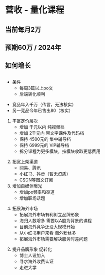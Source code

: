 # 营收 - 量化课程

<v-clicks>

## 当前每月2万
## 预期60万 / 2024年
## 如何增长
##
##
## 
</v-clicks>

<Loc at="1" top="30%">

* 条件
  * 每周3篇以上po文
  * 后端转化顺利
</Loc>

<Loc at="2" top="30%">

* 竞品年入千万（传言，无法核实）
* 另一竞品今年已售出80（核实）
</Loc>

<Loc at="3" top="30%">

1. 丰富定价层次
     * 增加 千元以内 纯视频档
     * 增加 2千元内 带文字课件及代码档
     * 保持 4500元的 集中辅导档
     * 保持 6999元的 VIP辅导档
     * 拆分课程为更多模块，按模块收取更低费用
</Loc>

<Loc at="4" top="30%">

2. 拓宽上架渠道
   * 网易、腾讯
   * 小红书、抖音（暂无资质）
   * CSDN等图文订阅
3. 增加自媒体曝光
   * 增加po频率和渠道
   * 增加职场话题
</Loc>

<Loc at="5" top="30%" left="45%">

4. 拓展海外市场
   * 拓展海外市场有利树立品牌形象
   * 海归人数增多 需要以A股为背景的课程
   * 目前海外竞争还没大规模开始
   * 从小红书用户来看 海外粉丝多
   * 拓展海外市场需要解决服务时差问题
</Loc>

<Loc at="6" top="30%">

2. 提升品牌形象 促转化
      * 博士人设加入
      * 寻求海外收费认证
      * 走进大学
</Loc>


